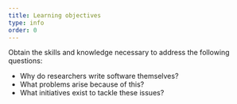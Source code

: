 ```yaml
---
title: Learning objectives
type: info
order: 0
---
```


Obtain the skills and knowledge necessary to address the following questions:
- Why do researchers write software themselves?
- What problems arise because of this?
- What initiatives exist to tackle these issues?